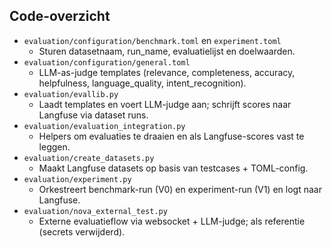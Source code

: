 ## Code-overzicht

- `evaluation/configuration/benchmark.toml` en `experiment.toml`
  - Sturen datasetnaam, run_name, evaluatielijst en doelwaarden.
- `evaluation/configuration/general.toml`
  - LLM-as-judge templates (relevance, completeness, accuracy, helpfulness, language_quality, intent_recognition).
- `evaluation/evallib.py`
  - Laadt templates en voert LLM-judge aan; schrijft scores naar Langfuse via dataset runs.
- `evaluation/evaluation_integration.py`
  - Helpers om evaluaties te draaien en als Langfuse-scores vast te leggen.
- `evaluation/create_datasets.py`
  - Maakt Langfuse datasets op basis van testcases + TOML-config.
- `evaluation/experiment.py`
  - Orkestreert benchmark-run (V0) en experiment-run (V1) en logt naar Langfuse.
- `evaluation/nova_external_test.py`
  - Externe evaluatieflow via websocket + LLM-judge; als referentie (secrets verwijderd).
